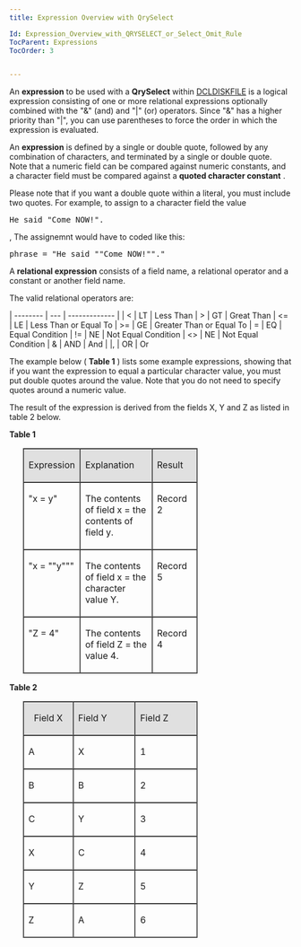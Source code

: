 ```yaml
---
title: Expression Overview with QrySelect

Id: Expression_Overview_with_QRYSELECT_or_Select_Omit_Rule
TocParent: Expressions
TocOrder: 3


---
```


An **expression** to be used with a **QrySelect** within [DCLDISKFILE](DCLDISKFILE.html) is a logical expression consisting of one or more relational expressions optionally combined with the "&amp;" (and) and "|" (or) operators. Since "&amp;" has a higher priority than "|", you can use parentheses to force the order in which the expression is evaluated. 

An **expression** is defined by a single or double quote, followed by any combination of characters, and terminated by a single or double quote. Note that a numeric field can be compared against numeric constants, and a character field must be compared against a **quoted character constant** . 

Please note that if you want a double quote within a literal, you must include two quotes. For example, to assign to a character field the value <pre>He said "Come NOW!".</pre>, The assignemnt would have to coded like this: <pre>phrase = "He said ""Come NOW!""."</pre> 

A **relational expression** consists of a field name, a relational operator and a constant or another field name. 

The valid relational operators are:<br /> 


| -------- | --- | ------------- |
| &lt;     | LT  | Less Than 
| &gt;     | GT  | Great Than 
| &lt;=    | LE  | Less Than or Equal To 
| &gt;=    | GE  | Greater Than or Equal To 
| =        | EQ  | Equal Condition 
| !=       | NE  | Not Equal Condition 
| &lt;&gt; | NE  | Not Equal Condition 
| &amp;    | AND | And 
| &#124;,  | OR  | Or 



The example below ( **Table 1** ) lists some example expressions, showing that if you want the expression to equal a particular character value, you must put double quotes around the value. Note that you do not need to specify quotes around a numeric value. 

The result of the expression is derived from the fields X, Y and Z as listed in table 2 below.

**Table 1**

<table id="Table3" style="MARGIN-LEFT: 24px; WIDTH: 312px; BORDER-COLLAPSE: separate; border-spacing: 0px; x-border-left: 1px table-solid; x-border-top: 1px table-solid; x-border-right: 1px table-solid; x-border-bottom: 1px table-solid" cellspacing="0" width="312" border="1" x-use-null-cells="x-use-null-cells"> <tr valign="top" style="x-cell-content-align: top"> 
<td colspan="1" rowspan="1" width="84" bgcolor="#e0e0e0"> 
<p align="center" style="MARGIN-LEFT: 0px; TEXT-ALIGN: center"> Expression </p>
</td>
        <td colspan="1" rowspan="1" width="150" bgcolor="#e0e0e0">

Explanation
</td>
        <td colspan="1" rowspan="1" width="78" bgcolor="#e0e0e0">

Result
</td>
        </tr>
        <tr valign="top" style="x-cell-content-align: top">
            <td colspan="1" rowspan="1" width="84">

"x = y" 
</td>
            <td colspan="1" rowspan="1" width="150">

The contents of field x = the contents of field y. 
</td>
            <td colspan="1" rowspan="1" width="78">

Record 2 
</td>
        </tr>
        <tr valign="top" style="x-cell-content-align: top">
            <td colspan="1" rowspan="1" width="84">

"x = ""y""" 
</td>
            <td colspan="1" rowspan="1" width="150">

The contents of field x = the character value Y. 
</td>
            <td colspan="1" rowspan="1" width="78">

Record 5 
</td>
        </tr>
        <tr valign="top" style="x-cell-content-align: top">
            <td colspan="1" rowspan="1" width="84">

"Z = 4" 
</td>
            <td colspan="1" rowspan="1" width="150">

The contents of field Z = the value 4. 
</td>
            <td colspan="1" rowspan="1" width="78">

Record 4 
</td>
        </tr>
</table>

**Table 2**

<table id="Table4" style="MARGIN-LEFT: 24px; WIDTH: 312px; BORDER-COLLAPSE: separate; border-spacing: 0px; x-border-left: 1px table-solid; x-border-top: 1px table-solid; x-border-right: 1px table-solid; x-border-bottom: 1px table-solid" cellspacing="0" width="312" border="1" x-use-null-cells="x-use-null-cells"> <tr valign="top" style="x-cell-content-align: top"> <td colspan="1" rowspan="1" width="84" bgcolor="#e0e0e0"> 

<p align="center" style="MARGIN-LEFT: 0px; TEXT-ALIGN: center"> Field X </p>
</td>
        <td colspan="1" rowspan="1" width="114" bgcolor="#e0e0e0">

Field Y
</td>
        <td colspan="1" rowspan="1" width="114" bgcolor="#e0e0e0">

Field Z
</td>
        </tr>
        <tr valign="top" style="x-cell-content-align: top">
            <td colspan="1" rowspan="1" width="84">

A 
</td>
            <td colspan="1" rowspan="1" width="114">

X 
</td>
            <td colspan="1" rowspan="1" width="114">

1 
</td>
        </tr>
        <tr valign="top" style="x-cell-content-align: top">
            <td colspan="1" rowspan="1" width="84">

B 
</td>
            <td colspan="1" rowspan="1" width="114">

B 
</td>
            <td colspan="1" rowspan="1" width="114">

2 
</td>
        </tr><tr valign="top" style="x-cell-content-align: top">
            <td colspan="1" rowspan="1" width="84">

C 
</td>
            <td colspan="1" rowspan="1" width="114">

Y 
</td>
            <td colspan="1" rowspan="1" width="114">

3 
</td>
        </tr>
        <tr valign="top" style="x-cell-content-align: top">
            <td colspan="1" rowspan="1" width="84">

X 
</td>
            <td colspan="1" rowspan="1" width="114">

C 
</td>
            <td colspan="1" rowspan="1" width="114">

4 
</td>
        </tr>
        <tr valign="top" style="x-cell-content-align: top">
            <td colspan="1" rowspan="1" width="84">

Y 
</td>
            <td colspan="1" rowspan="1" width="114">

Z 
</td>
            <td colspan="1" rowspan="1" width="114">

5 
</td>
        </tr>
        <tr valign="top" style="x-cell-content-align: top">
            <td colspan="1" rowspan="1" width="84">

Z 
</td>
            <td colspan="1" rowspan="1" width="114">

A 
</td>
            <td colspan="1" rowspan="1" width="114">

6 
</td>
        </tr>
</table>

